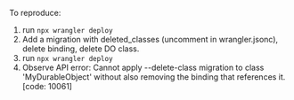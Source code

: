 To reproduce:

1. run `npx wrangler deploy`
2. Add a migration with deleted_classes (uncomment in wrangler.jsonc), delete binding, delete DO class.
3. run `npx wrangler deploy`
4. Observe API error: Cannot apply --delete-class migration to class 'MyDurableObject' without also removing the binding
   that references it. [code: 10061]
